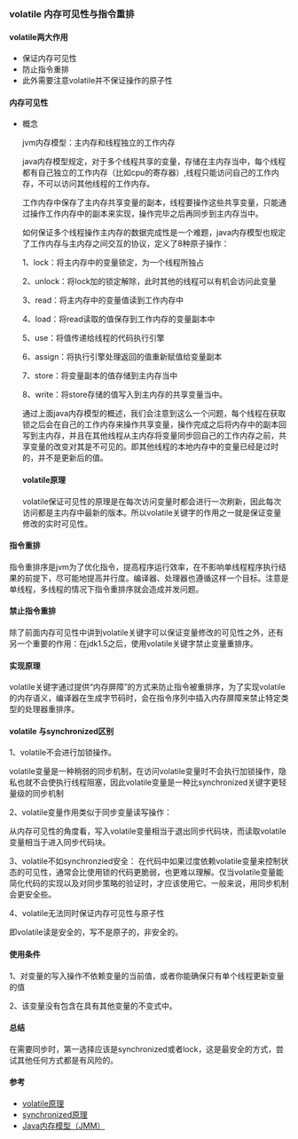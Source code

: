 ### volatile 内存可见性与指令重排

#### volatile两大作用

- 保证内存可见性
- 防止指令重排
- 此外需要注意volatile并不保证操作的原子性



#### 内存可见性

- 概念

  jvm内存模型：主内存和线程独立的工作内存

  java内存模型规定，对于多个线程共享的变量，存储在主内存当中，每个线程都有自己独立的工作内存（比如cpu的寄存器）,线程只能访问自己的工作内存，不可以访问其他线程的工作内存。

  工作内存中保存了主内存共享变量的副本，线程要操作这些共享变量，只能通过操作工作内存中的副本来实现，操作完毕之后再同步到主内存当中。

  如何保证多个线程操作主内存的数据完成性是一个难题，java内存模型也规定了工作内存与主内存之间交互的协议，定义了8种原子操作：

  1、lock：将主内存中的变量锁定，为一个线程所独占

  2、unlock：将lock加的锁定解除，此时其他的线程可以有机会访问此变量

  3、read：将主内存中的变量值读到工作内存中

  4、load：将read读取的值保存到工作内存的变量副本中

  5、use：将值传递给线程的代码执行引擎

  6、assign：将执行引擎处理返回的值重新赋值给变量副本

  7、store：将变量副本的值存储到主内存当中

  8、write：将store存储的值写入到主内存的共享变量当中。

  通过上面java内存模型的概述，我们会注意到这么一个问题，每个线程在获取锁之后会在自己的工作内存来操作共享变量，操作完成之后将内存中的副本回写到主内存，并且在其他线程从主内存将变量同步回自己的工作内存之前，共享变量的改变对其是不可见的。即其他线程的本地内存中的变量已经是过时的，并不是更新后的值。

  #### volatile原理

  volatile保证可见性的原理是在每次访问变量时都会进行一次刷新，因此每次访问都是主内存中最新的版本。所以volatile关键字的作用之一就是保证变量修改的实时可见性。

#### 指令重排

指令重排序是jvm为了优化指令，提高程序运行效率，在不影响单线程程序执行结果的前提下，尽可能地提高并行度。编译器、处理器也遵循这样一个目标。注意是单线程，多线程的情况下指令重排序就会造成并发问题。

#### 禁止指令重排

除了前面内存可见性中讲到volatile关键字可以保证变量修改的可见性之外，还有另一个重要的作用：在jdk1.5之后，使用volatile关键字禁止变量重排序。

#### 实现原理

volatile关键字通过提供“内存屏障”的方式来防止指令被重排序，为了实现volatile的内存语义，编译器在生成字节码时，会在指令序列中插入内存屏障来禁止特定类型的处理器重排序。

#### volatile 与synchronized区别

1、volatile不会进行加锁操作。

volatile变量是一种稍弱的同步机制，在访问volatile变量时不会执行加锁操作，隐私也就不会使执行线程阻塞，因此volatile变量是一种比synchronized关键字更轻量级的同步机制

2、volatile变量作用类似于同步变量读写操作：

从内存可见性的角度看，写入volatile变量相当于退出同步代码块，而读取volatile变量相当于进入同步代码块。

3、volatile不如synchronzied安全：
在代码中如果过度依赖volatile变量来控制状态的可见性，通常会比使用锁的代码更脆弱，也更难以理解。仅当volatile变量能简化代码的实现以及对同步策略的验证时，才应该使用它。一般来说，用同步机制会更安全些。

4、volatile无法同时保证内存可见性与原子性

即volatile读是安全的，写不是原子的，非安全的。



#### 使用条件

1、对变量的写入操作不依赖变量的当前值，或者你能确保只有单个线程更新变量的值

2、该变量没有包含在具有其他变量的不变式中。

#### 总结

在需要同步时，第一选择应该是synchronized或者lock，这是最安全的方式，尝试其他任何方式都是有风险的。

#### 参考
- [volatile原理](https://mp.weixin.qq.com/s?__biz=MzI3NzM2OTQ5Mg==&mid=2247484289&idx=1&sn=bdf6721e01c613bfb1458a8584e80800&chksm=eb66047adc118d6c395c14e5b953686bfdfac93fd6fa8c0731bb89aadd7437bba800d034659d&scene=21#wechat_redirect)
- [synchronized原理](https://mp.weixin.qq.com/s?__biz=MzI3NzM2OTQ5Mg==&mid=2247484280&idx=1&sn=8de305338c5ab348c3e2a784084e4306&chksm=eb660483dc118d95e9bcde15a01103f818ed2fd399989f36dc2d57740a305e91cf986d4f5a64&scene=21#wechat_redirect)
- [Java内存模型（JMM）](https://zhuanlan.zhihu.com/p/29881777)


